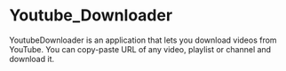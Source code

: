 # Youtube_Downloader

YoutubeDownloader is an application that lets you download videos from YouTube.
You can copy-paste URL of any video, playlist or channel and download it.
